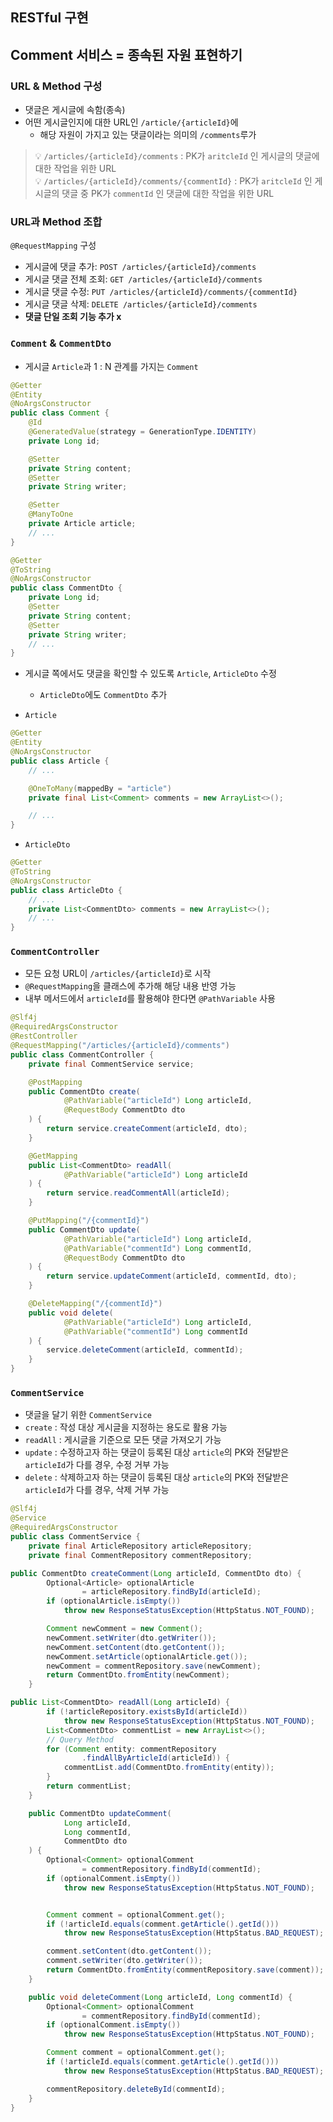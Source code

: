 ## RESTful 구현
## Comment 서비스 = 종속된 자원 표현하기
### URL & Method 구성
- 댓글은 게시글에 속함(종속)
- 어떤 게시글인지에 대한 URL인 `/article/{articleId}`에 
  - 해당 자원이 가지고 있는 댓글이라는 의미의 `/comments`루가

> 💡 `/articles/{articleId}/comments` : PK가 `aritcleId` 인 게시글의 댓글에 대한 작업을 위한 URL   
> 💡 `/articles/{articleId}/comments/{commentId}` : PK가 `aritcleId` 인 게시글의 댓글 중 PK가 `commentId` 인 댓글에 대한 작업을 위한 URL

### URL과 Method 조합
`@RequestMapping` 구성
- 게시글에 댓글 추가: `POST /articles/{articleId}/comments`
- 게시글 댓글 전체 조회: `GET /articles/{articleId}/comments`
- 게시글 댓글 수정: `PUT /articles/{articleId}/comments/{commentId}`
- 게시글 댓글 삭제: `DELETE /articles/{articleId}/comments`
- **댓글 단일 조회 기능 추가 x**

### `Comment` & `CommentDto`
- 게시글 `Article`과 1 : N 관계를 가지는 `Comment` 
```java
@Getter
@Entity
@NoArgsConstructor
public class Comment {
    @Id
    @GeneratedValue(strategy = GenerationType.IDENTITY)
    private Long id;

    @Setter
    private String content;
    @Setter
    private String writer;

    @Setter
    @ManyToOne
    private Article article;
    // ...
}
```
```java
@Getter
@ToString
@NoArgsConstructor
public class CommentDto {
    private Long id;
    @Setter
    private String content;
    @Setter
    private String writer;
    // ...
}
```
- 게시글 쪽에서도 댓글을 확인할 수 있도록 `Article`, `ArticleDto` 수정
  - `ArticleDto`에도 `CommentDto` 추가
 
- `Article` 
```java
@Getter
@Entity
@NoArgsConstructor
public class Article {
    // ...

    @OneToMany(mappedBy = "article")
    private final List<Comment> comments = new ArrayList<>();

    // ...
}
```
- `ArticleDto`
```java
@Getter
@ToString
@NoArgsConstructor
public class ArticleDto {
    // ...
    private List<CommentDto> comments = new ArrayList<>();
    // ...
}
```

### `CommentController`
- 모든 요청 URL이 `/articles/{articleId}`로 시작
- `@RequestMapping`을 클래스에 추가해 해당 내용 반영 가능
- 내부 메서드에서 `articleId`를 활용해야 한다면 `@PathVariable` 사용
```java
@Slf4j
@RequiredArgsConstructor
@RestController
@RequestMapping("/articles/{articleId}/comments")
public class CommentController {
    private final CommentService service;

    @PostMapping
    public CommentDto create(
            @PathVariable("articleId") Long articleId,
            @RequestBody CommentDto dto
    ) {
        return service.createComment(articleId, dto);
    }

    @GetMapping
    public List<CommentDto> readAll(
            @PathVariable("articleId") Long articleId
    ) {
        return service.readCommentAll(articleId);
    }

    @PutMapping("/{commentId}")
    public CommentDto update(
            @PathVariable("articleId") Long articleId,
            @PathVariable("commentId") Long commentId,
            @RequestBody CommentDto dto
    ) {
        return service.updateComment(articleId, commentId, dto);
    }

    @DeleteMapping("/{commentId}")
    public void delete(
            @PathVariable("articleId") Long articleId,
            @PathVariable("commentId") Long commentId
    ) {
        service.deleteComment(articleId, commentId);
    }
}
```
### `CommentService`
- 댓글을 달기 위한 `CommentService`
- `create` : 작성 대상 게시글을 지정하는 용도로 활용 가능
- `readAll` : 게시글을 기준으로 모든 댓글 가져오기 가능
- `update` : 수정하고자 하는 댓글이 등록된 대상 `article`의 PK와 전달받은 `articleId`가 다를 경우, 수정 거부 가능
- `delete` : 삭제하고자 하는 댓글이 등록된 대상 `article`의 PK와 전달받은 `articleId`가 다를 경우, 삭제 거부 가능
```java
@Slf4j
@Service
@RequiredArgsConstructor
public class CommentService {
    private final ArticleRepository articleRepository;
    private final CommentRepository commentRepository;

public CommentDto createComment(Long articleId, CommentDto dto) {
        Optional<Article> optionalArticle
                = articleRepository.findById(articleId);
        if (optionalArticle.isEmpty())
            throw new ResponseStatusException(HttpStatus.NOT_FOUND);

        Comment newComment = new Comment();
        newComment.setWriter(dto.getWriter());
        newComment.setContent(dto.getContent());
        newComment.setArticle(optionalArticle.get());
        newComment = commentRepository.save(newComment);
        return CommentDto.fromEntity(newComment);
    }

public List<CommentDto> readAll(Long articleId) {
        if (!articleRepository.existsById(articleId))
            throw new ResponseStatusException(HttpStatus.NOT_FOUND);
        List<CommentDto> commentList = new ArrayList<>();
        // Query Method
        for (Comment entity: commentRepository
                .findAllByArticleId(articleId)) {
            commentList.add(CommentDto.fromEntity(entity));
        }
        return commentList;
    }

    public CommentDto updateComment(
            Long articleId,
            Long commentId,
            CommentDto dto
    ) {
        Optional<Comment> optionalComment
                = commentRepository.findById(commentId);
        if (optionalComment.isEmpty())
            throw new ResponseStatusException(HttpStatus.NOT_FOUND);


        Comment comment = optionalComment.get();
        if (!articleId.equals(comment.getArticle().getId()))
            throw new ResponseStatusException(HttpStatus.BAD_REQUEST);

        comment.setContent(dto.getContent());
        comment.setWriter(dto.getWriter());
        return CommentDto.fromEntity(commentRepository.save(comment));
    }

    public void deleteComment(Long articleId, Long commentId) {
        Optional<Comment> optionalComment
                = commentRepository.findById(commentId);
        if (optionalComment.isEmpty())
            throw new ResponseStatusException(HttpStatus.NOT_FOUND);

        Comment comment = optionalComment.get();
        if (!articleId.equals(comment.getArticle().getId()))
            throw new ResponseStatusException(HttpStatus.BAD_REQUEST);

        commentRepository.deleteById(commentId);
    }
}
```
